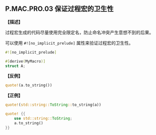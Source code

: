 ## P.MAC.PRO.03 保证过程宏的卫生性

**【描述】**

过程宏生成的代码尽量使用完全限定名，防止命名冲突产生意想不到的后果。

可以使用 `#![no_implicit_prelude]` 属性来验证过程宏的卫生性。

```rust
#![no_implicit_prelude]

#[derive(MyMacro)]
struct A;
```

**【反例】**

```rust
quote!(a.to_string())
```

**【正例】**

```rust
quote!(std::string::ToString::to_string(a))
```

```rust
quote! {{
    use std::string::ToString;
    a.to_string()
}}
```
